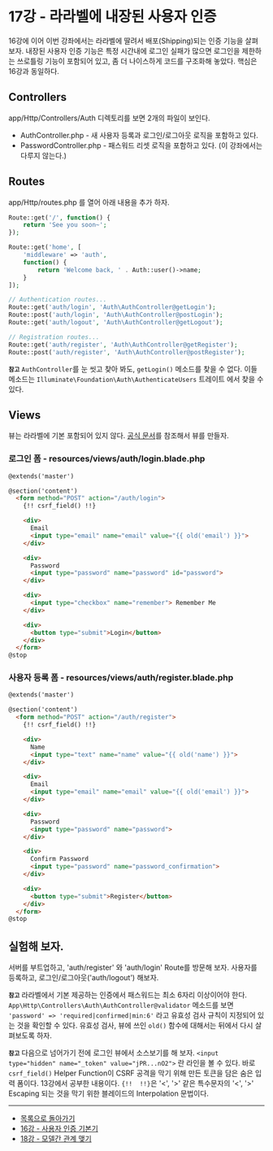 # 17강 - 라라벨에 내장된 사용자 인증

16강에 이어 이번 강좌에서는 라라벨에 딸려서 배포(Shipping)되는 인증 기능을 살펴 보자. 내장된 사용자 인증 기능은 특정 시간내에 로그인 실패가 많으면 로그인을 제한하는 쓰로틀링 기능이 포함되어 있고, 좀 더 나이스하게 코드를 구조화해 놓았다. 핵심은 16강과 동일하다.

## Controllers

app/Http/Controllers/Auth 디렉토리를 보면 2개의 파일이 보인다.
- AuthController.php - 새 사용자 등록과 로그인/로그아웃 로직을 포함하고 있다.
- PasswordController.php - 패스워드 리셋 로직을 포함하고 있다. (이 강좌에서는 다루지 않는다.)

## Routes

app/Http/routes.php 를 열어 아래 내용을 추가 하자.

```php
Route::get('/', function() {
    return 'See you soon~';
});

Route::get('home', [
    'middleware' => 'auth',
    function() {
        return 'Welcome back, ' . Auth::user()->name;
    }
]);

// Authentication routes...
Route::get('auth/login', 'Auth\AuthController@getLogin');
Route::post('auth/login', 'Auth\AuthController@postLogin');
Route::get('auth/logout', 'Auth\AuthController@getLogout');

// Registration routes...
Route::get('auth/register', 'Auth\AuthController@getRegister');
Route::post('auth/register', 'Auth\AuthController@postRegister');
```

**`참고`** `AuthController`를 눈 씻고 찾아 봐도, `getLogin()` 메소드를 찾을 수 없다. 이들 메소드는 `Illuminate\Foundation\Auth\AuthenticateUsers` 트레이트 에서 찾을 수 있다.

## Views

뷰는 라라벨에 기본 포함되어 있지 않다. [공식 문서](http://laravel.com/docs/authentication#included-views)를 참조해서 뷰를 만들자.

### 로그인 폼 - resources/views/auth/login.blade.php

```html
@extends('master')

@section('content')
  <form method="POST" action="/auth/login">
    {!! csrf_field() !!}

    <div>
      Email
      <input type="email" name="email" value="{{ old('email') }}">
    </div>

    <div>
      Password
      <input type="password" name="password" id="password">
    </div>

    <div>
      <input type="checkbox" name="remember"> Remember Me
    </div>

    <div>
      <button type="submit">Login</button>
    </div>
  </form>
@stop
```

### 사용자 등록 폼 - resources/views/auth/register.blade.php

```html
@extends('master')

@section('content')
  <form method="POST" action="/auth/register">
    {!! csrf_field() !!}

    <div>
      Name
      <input type="text" name="name" value="{{ old('name') }}">
    </div>

    <div>
      Email
      <input type="email" name="email" value="{{ old('email') }}">
    </div>

    <div>
      Password
      <input type="password" name="password">
    </div>

    <div>
      Confirm Password
      <input type="password" name="password_confirmation">
    </div>

    <div>
      <button type="submit">Register</button>
    </div>
  </form>
@stop
```

## 실험해 보자.

서버를 부트업하고, 'auth/register' 와 'auth/login' Route를 방문해 보자. 사용자를 등록하고, 로그인/로그아웃('auth/logout') 해보자.

**`참고`** 라라벨에서 기본 제공하는 인증에서 패스워드는 최소 6자리 이상이어야 한다. `App\Http\Controllers\Auth\AuthController@validator` 메소드를 보면 `'password' => 'required|confirmed|min:6'` 라고 유효성 검사 규칙이 지정되어 있는 것을 확인할 수 있다. 유효성 검사, 뷰에 쓰인 `old()` 함수에 대해서는 뒤에서 다시 살펴보도록 하자.

**`참고`** 다음으로 넘어가기 전에 로그인 뷰에서 소스보기를 해 보자. `<input type="hidden" name="_token" value="jPR...nO2">` 란 라인을 볼 수 있다. 바로 `csrf_field()` Helper Function이 CSRF 공격을 막기 위해 만든 토큰을 담은 숨은 입력 폼이다. 13강에서 공부한 내용이다. `{!!  !!}`은 '<', '>' 같은 특수문자의 '&lt;', '&gt;' Escaping 되는 것을 막기 위한 블레이드의 Interpolation 문법이다.

---

- [목록으로 돌아가기](../readme.md)
- [16강 - 사용자 인증 기본기](16-authentication.md)
- [18강 - 모델간 관계 맺기](18-eloquent-relationships.md)

